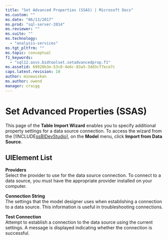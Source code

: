 ```yaml
---
title: "Set Advanced Properties (SSAS) | Microsoft Docs"
ms.custom: ""
ms.date: "06/13/2017"
ms.prod: "sql-server-2014"
ms.reviewer: ""
ms.suite: ""
ms.technology: 
  - "analysis-services"
ms.tgt_pltfrm: ""
ms.topic: conceptual
f1_keywords: 
  - "sql12.asvs.bidtoolset.setadvancedprop.f1"
ms.assetid: 69928b3e-53c8-4e6c-83a5-3dd3cf7ece7c
caps.latest.revision: 10
author: minewiskan
ms.author: owend
manager: craigg
---
```

# Set Advanced Properties (SSAS)
  This page of the **Table Import Wizard** enables you to specify additional property settings for a data source connection. To access the wizard from the [!INCLUDE[ssBIDevStudio](../includes/ssbidevstudio-md.md)], on the **Model** menu, click **Import from Data Source**.  
  
## UIElement List  
 **Providers**  
 Select the provider to use for the data source connection. To connect to a data source, you must have the appropriate provider installed on your computer.  
  
 **Connection String**  
 The settings that the model designer uses when establishing a connection to a data source. This information is useful in troubleshooting connections.  
  
 **Test Connection**  
 Attempt to establish a connection to the data source using the current settings. A message is displayed indicating whether the connection is successful.  
  
  

